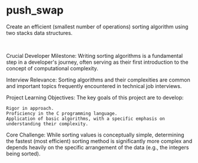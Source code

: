 # push_swap
Create an efficient (smallest number of operations) sorting algorithm using two stacks data structures.

<br>

Crucial Developer Milestone: Writing sorting algorithms is a fundamental step in a developer's journey, often serving as their first introduction to the concept of computational complexity.

Interview Relevance: Sorting algorithms and their complexities are common and important topics frequently encountered in technical job interviews.

Project Learning Objectives: The key goals of this project are to develop:

    Rigor in approach.
    Proficiency in the C programming language.
    Application of basic algorithms, with a specific emphasis on understanding their complexity.
     

Core Challenge: While sorting values is conceptually simple, determining the fastest (most efficient) sorting method is significantly more complex and depends heavily on the specific arrangement of the data (e.g., the integers being sorted).
